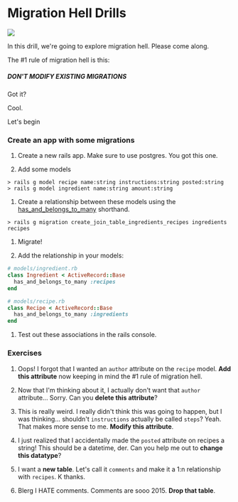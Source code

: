 # Migration Hell Drills
![](http://36.media.tumblr.com/aad6655caa448060bf328a4d0eb2360c/tumblr_njszga64lw1qkfwf2o2_540.png)

In this drill, we're going to explore migration hell. Please come along.

The #1 rule of migration hell is this:
##### DON'T MODIFY EXISTING MIGRATIONS

Got it?

Cool.

Let's begin

### Create an app with some migrations

1. Create a new rails app. Make sure to use postgres. You got this one.

1. Add some models
  ```console
  > rails g model recipe name:string instructions:string posted:string
  > rails g model ingredient name:string amount:string
  ```
1. Create a relationship between these models using the [has_and_belongs_to_many](http://guides.rubyonrails.org/association_basics.html#has-and-belongs-to-many-association-reference) shorthand.

  ```console
  > rails g migration create_join_table_ingredients_recipes ingredients recipes
  ```
1. Migrate!

1. Add the relationship in your models:

  ```ruby
  # models/ingredient.rb
  class Ingredient < ActiveRecord::Base
    has_and_belongs_to_many :recipes
  end
  ```

  ```ruby
  # models/recipe.rb
  class Recipe < ActiveRecord::Base
    has_and_belongs_to_many :ingredients
  end
  ```
1. Test out these associations in the rails console.

### Exercises

1. Oops! I forgot that I wanted an `author` attribute on the `recipe` model. **Add this attribute** now keeping in mind the #1 rule of migration hell.

1. Now that I'm thinking about it, I actually don't want that `author` attribute... Sorry. Can you **delete this attribute**?

1. This is really weird. I really didn't think this was going to happen, but I was thinking... shouldn't `instructions` actually be called `steps`? Yeah. That makes more sense to me. **Modify this attribute**.

1. I just realized that I accidentally made the `posted` attribute on recipes a string! This should be a datetime, der. Can you help me out to **change this datatype**?

1. I want a **new table**. Let's call it `comments` and make it a 1:n relationship with `recipes`. K thanks.

1. Blerg I HATE comments. Comments are sooo 2015. **Drop that table**.
